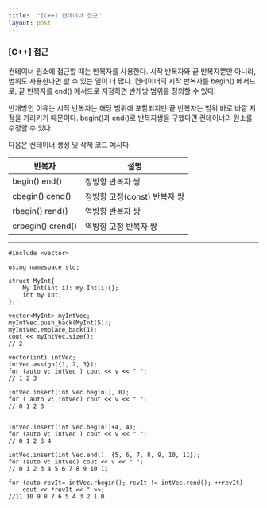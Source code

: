 ```yaml
---
title:  "[C++] 컨테이너 접근"
layout: post
---
```



### [C++] 접근


컨테이너 원소에 접근할 때는 반복자를 사용한다. 시작 반복자와 끝 반복자뿐만 아니라, 범위도 사용한다면 할 수 있는 일이 더 많다. 컨테이너의 시작 반복자를 begin() 메서드로, 끝 반복자를 end() 메서드로 지정하면 반개방 범위를 정의할 수 있다.


반개방인 이유는 시작 반복자는 해당 범위에 포함되지만 끝 반복자는 범위 바로 바깥 지점을 가리키기 때문이다. begin()과 end()로 반복자쌍을 구했다면 컨테이너의 원소를 수정할 수 있다.

다음은 컨테이너 생성 및 삭제 코드 예시다.

|반복자|설명|
|---|---|
|begin() end()|정방향 반복자 쌍|
|cbegin() cend()|정방향 고정(const) 반복자 쌍|
|rbegin() rend()|역방향 반복자 쌍|
|crbegin() crend()|역방향 고정 반복자 쌍|


---



```
#include <vector>

using namespace std;

struct MyInt{
    My Int(int i): my Int(i){};
    int my Int;
};

vector<MyInt> myIntVec;
myIntVec.push_back(MyInt(5));
myIntVec.emplace_back(1);
cout << myIntVec.size(); 
// 2

vector(int) intVec;
intVec.assign({1, 2, 3});
for (auto v: intVec ) cout << v << " ";
// 1 2 3

intVec.insert(int Vec.begin(), 0);
for ( auto v: intVec) cout << v << " "; 
// 0 1 2 3


intVec.insert(int Vec.begin()+4, 4);
for (auto v: intVec ) cout << v << " ";
// 0 1 2 3 4

intVec.insert(int Vec.end(), {5, 6, 7, 8, 9, 10, 11});
for (auto v: intVec) cout << v << " ";
// 0 1 2 3 4 5 6 7 8 9 10 11

for (auto revIt= intVec.rbegin(); revIt != intVec.rend(); ++revIt)
    cout << *revIt << " >>;
//11 10 9 8 7 6 5 4 3 2 1 0


```
